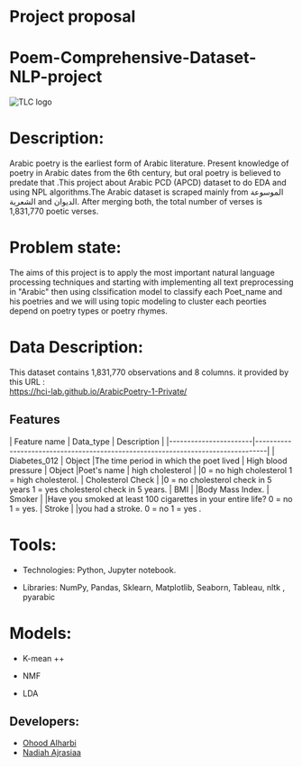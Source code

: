 # Project proposal
# Poem-Comprehensive-Dataset-NLP-project
![TLC logo](https://i.pinimg.com/originals/a1/9d/6d/a19d6d60c15c08a0369d971867aa2329.jpg)
# Description:
Arabic poetry is the earliest form of Arabic literature. Present knowledge of poetry in Arabic dates from the 6th century, but oral poetry is believed to predate that .This project about Arabic PCD (APCD) dataset to do EDA and using NPL algorithms.The Arabic dataset is scraped mainly from الموسوعة الشعرية and الديوان. After merging both, the total number of verses is 1,831,770 poetic verses.

# Problem state:
The aims of this project is to apply the most important natural language processing techniques and starting with implementing all text preprocessing in "Arabic"  then using clssification model to classify each Poet_name and his poetries and we will using topic modeling to cluster each peorties depend on poetry types or poetry rhymes.

# Data Description:
This dataset contains 1,831,770  observations and 8 columns. it provided by this URL :   
https://hci-lab.github.io/ArabicPoetry-1-Private/ 
## Features
| Feature name          | Data_type                 | Description                                                 |
|-----------------------|---------------------------------------------------------------------------------|
| Diabetes_012          | Object                    |The time period in which the poet lived
| High blood pressure   | Object                    |Poet's name
| high cholesterol      |                           |0 = no high cholesterol 1 = high cholesterol.
| Cholesterol Check     |                           |0 = no cholesterol check in 5 years 1 = yes cholesterol check in 5 years.
| BMI                   |                           |Body Mass Index.
| Smoker                |                           |Have you smoked at least 100 cigarettes in your entire life? 0 = no 1 = yes.
| Stroke                |                           |you had a stroke. 0 = no 1 = yes .



# Tools:
 * Technologies: Python, Jupyter notebook.

* Libraries: NumPy, Pandas, Sklearn, Matplotlib, Seaborn, Tableau, nltk , pyarabic 

# Models:
*	K-mean ++

*	NMF

*	LDA

## Developers:
* [Ohood Alharbi](https://github.com/Ohood-Alharbi)
* [Nadiah Ajrasiaa](https://github.com/nadiahajrasiaa)
